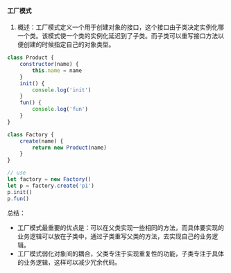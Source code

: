 #### 工厂模式
1. 概述：工厂模式定义一个用于创建对象的接口，这个接口由子类决定实例化哪一个类。该模式使一个类的实例化延迟到了子类。而子类可以重写接口方法以便创建的时候指定自己的对象类型。
```js
class Product {
    constructor(name) {
        this.name = name
    }
    init() {
        console.log('init')
    }
    fun() {
        console.log('fun')
    }
}

class Factory {
    create(name) {
        return new Product(name)
    }
}

// use
let factory = new Factory()
let p = factory.create('p1')
p.init()
p.fun()
```
总结：
* 工厂模式最重要的优点是：可以在父类实现一些相同的方法，而具体要实现的业务逻辑可以放在子类中，通过子类重写父类的方法，去实现自己的业务逻辑。
* 工厂模式弱化对象间的耦合，父类专注于实现重复性的功能，子类专注于具体的业务逻辑，这样可以减少冗余代码。